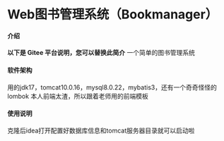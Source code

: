 # Web图书管理系统（Bookmanager）

#### 介绍
**以下是 Gitee 平台说明，您可以替换此简介**
一个简单的图书管理系统

#### 软件架构
用的jdk17，tomcat10.0.16，mysql8.0.22，mybatis3，还有一个奇奇怪怪的lombok
本人前端太渣，所以跟着老师用的前端模板

#### 使用说明
克隆后idea打开配置好数据库信息和tomcat服务器目录就可以启动啦
